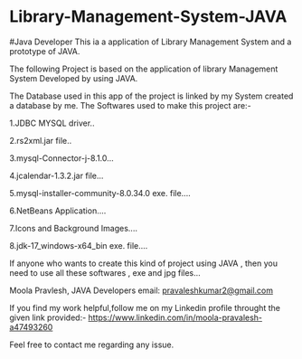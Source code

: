 # Library-Management-System-JAVA

#Java Developer This ia a application of Library Management System and a prototype of JAVA.

The following Project is based on the application of library Management System Developed by using JAVA.

The Database used in this app of the project is linked by my System created a database by me.
The Softwares used to make this project are:-

1.JDBC MYSQL driver..

2.rs2xml.jar file..

3.mysql-Connector-j-8.1.0...

4.jcalendar-1.3.2.jar file...

5.mysql-installer-community-8.0.34.0 exe. file....

6.NetBeans Application....

7.Icons and Background Images....

8.jdk-17_windows-x64_bin exe. file....

If anyone who wants to create this kind of project using JAVA , then you need to use all these softwares , exe and jpg files...

Moola Pravlesh, JAVA Developers email: pravaleshkumar2@gmail.com

If you find my work helpful,follow me on my Linkedin profile throught the given link provided:- https://www.linkedin.com/in/moola-pravalesh-a47493260

Feel free to contact me regarding any issue.
